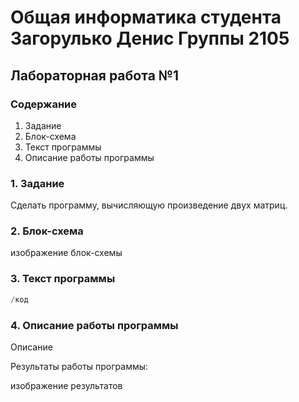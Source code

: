 # Общая информатика студента Загорулько Денис Группы 2105

## Лабораторная работа №1

### Содержание

1. Задание
2. Блок-схема
3. Текст программы
4. Описание работы программы

### 1. Задание

Сделать программу, вычисляющую произведение двух матриц.
### 2. Блок-схема

изображение блок-схемы

### 3. Текст программы

```c++
/код
```

### 4. Описание работы программы

Описание

Результаты работы программы:

изображение результатов
